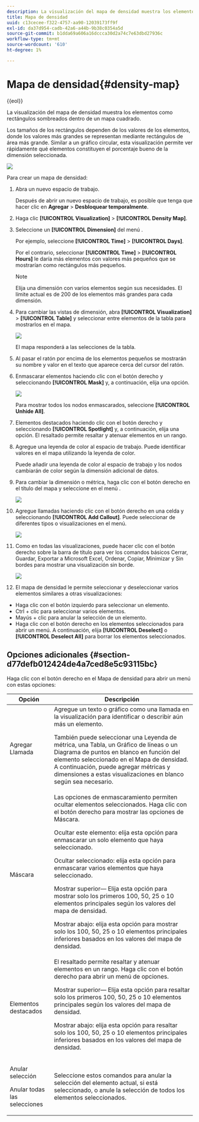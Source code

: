 ```yaml
---
description: La visualización del mapa de densidad muestra los elementos como rectángulos sombreados dentro de un mapa cuadrado.
title: Mapa de densidad
uuid: c13cecee-f322-4757-aa90-12039173ff9f
exl-id: da37d954-cadb-42a6-a44b-9b38c0354a5d
source-git-commit: b1dda69a606a16dccca30d2a74c7e63dbd27936c
workflow-type: tm+mt
source-wordcount: '610'
ht-degree: 1%

---
```


# Mapa de densidad{#density-map}

{{eol}}

La visualización del mapa de densidad muestra los elementos como rectángulos sombreados dentro de un mapa cuadrado.

Los tamaños de los rectángulos dependen de los valores de los elementos, donde los valores más grandes se representan mediante rectángulos de área más grande. Similar a un gráfico circular, esta visualización permite ver rápidamente qué elementos constituyen el porcentaje bueno de la dimensión seleccionada.

![](assets/density_map_day_visits.png)

Para crear un mapa de densidad:

1. Abra un nuevo espacio de trabajo.

   Después de abrir un nuevo espacio de trabajo, es posible que tenga que hacer clic en **Agregar** > **Desbloquear temporalmente**.
1. Haga clic **[!UICONTROL Visualization]** > **[!UICONTROL Density Map]**.

1. Seleccione un **[!UICONTROL Dimension]** del menú .

   Por ejemplo, seleccione **[!UICONTROL Time]** > **[!UICONTROL Days]**.

   Por el contrario, seleccionar **[!UICONTROL Time]** > **[!UICONTROL Hours]** le daría más elementos con valores más pequeños que se mostrarían como rectángulos más pequeños.

   >[!NOTE]
   >
   >Elija una dimensión con varios elementos según sus necesidades. El límite actual es de 200 de los elementos más grandes para cada dimensión.

1. Para cambiar las vistas de dimensión, abra **[!UICONTROL Visualization]** > **[!UICONTROL Table]** y seleccionar entre elementos de la tabla para mostrarlos en el mapa.

   ![](assets/density_map_day_selections.png)

   El mapa responderá a las selecciones de la tabla.

1. Al pasar el ratón por encima de los elementos pequeños se mostrarán su nombre y valor en el texto que aparece cerca del cursor del ratón.
1. Enmascarar elementos haciendo clic con el botón derecho y seleccionando **[!UICONTROL Mask]** y, a continuación, elija una opción.

   ![](assets/density_map_day_mask.png)

   Para mostrar todos los nodos enmascarados, seleccione **[!UICONTROL Unhide All]**.

1. Elementos destacados haciendo clic con el botón derecho y seleccionando **[!UICONTROL Spotlight]** y, a continuación, elija una opción. El resaltado permite resaltar y atenuar elementos en un rango.
1. Agregue una leyenda de color al espacio de trabajo. Puede identificar valores en el mapa utilizando la leyenda de color.

   Puede añadir una leyenda de color al espacio de trabajo y los nodos cambiarán de color según la dimensión adicional de datos.
1. Para cambiar la dimensión o métrica, haga clic con el botón derecho en el título del mapa y seleccione en el menú .

   ![](assets/density_map_change_dim.png)

1. Agregue llamadas haciendo clic con el botón derecho en una celda y seleccionando **[!UICONTROL Add Callout]**. Puede seleccionar de diferentes tipos o visualizaciones en el menú.

   ![](assets/density_map_callout.png)

1. Como en todas las visualizaciones, puede hacer clic con el botón derecho sobre la barra de título para ver los comandos básicos Cerrar, Guardar, Exportar a Microsoft Excel, Ordenar, Copiar, Minimizar y Sin bordes para mostrar una visualización sin borde.

   ![](assets/density_map_export.png)

1. El mapa de densidad le permite seleccionar y deseleccionar varios elementos similares a otras visualizaciones:

* Haga clic con el botón izquierdo para seleccionar un elemento.
* Ctrl + clic para seleccionar varios elementos.
* Mayús + clic para anular la selección de un elemento.
* Haga clic con el botón derecho en los elementos seleccionados para abrir un menú. A continuación, elija **[!UICONTROL Deselect]** o **[!UICONTROL Deselect All]** para borrar los elementos seleccionados.

## Opciones adicionales {#section-d77defb012424de4a7ced8e5c93115bc}

Haga clic con el botón derecho en el Mapa de densidad para abrir un menú con estas opciones:

<table id="table_3ADA85031C834792BFD041E186962A41"> 
 <thead> 
  <tr> 
   <th colname="col1" class="entry"> Opción </th> 
   <th colname="col2" class="entry"> Descripción </th> 
  </tr>
 </thead>
 <tbody> 
  <tr> 
   <td colname="col1"> Agregar Llamada </td> 
   <td colname="col2">Agregue un texto o gráfico como una llamada en la visualización para identificar o describir aún más un elemento. <p>También puede seleccionar una Leyenda de métrica, una Tabla, un Gráfico de líneas o un Diagrama de puntos en blanco en función del elemento seleccionado en el Mapa de densidad. A continuación, puede agregar métricas y dimensiones a estas visualizaciones en blanco según sea necesario. </p> </td> 
  </tr> 
  <tr> 
   <td colname="col1"> Máscara </td> 
   <td colname="col2">Las opciones de enmascaramiento permiten ocultar elementos seleccionados. Haga clic con el botón derecho para mostrar las opciones de Máscara. <p><span class="uicontrol"> Ocultar este elemento</span>: elija esta opción para enmascarar un solo elemento que haya seleccionado. </p> <p><span class="uicontrol"> Ocultar seleccionado</span>: elija esta opción para enmascarar varios elementos que haya seleccionado. </p> <p><span class="uicontrol"> Mostrar superior</span>— Elija esta opción para mostrar solo los primeros 100, 50, 25 o 10 elementos principales según los valores del mapa de densidad. </p> <p><span class="uicontrol"> Mostrar abajo</span>: elija esta opción para mostrar solo los 100, 50, 25 o 10 elementos principales inferiores basados en los valores del mapa de densidad. </p> </td> 
  </tr> 
  <tr> 
   <td colname="col1"> Elementos destacados </td> 
   <td colname="col2"> El resaltado permite resaltar y atenuar elementos en un rango. Haga clic con el botón derecho para abrir un menú de opciones. <p><span class="uicontrol"> Mostrar superior</span>— Elija esta opción para resaltar solo los primeros 100, 50, 25 o 10 elementos principales según los valores del mapa de densidad. </p> <p><span class="uicontrol"> Mostrar abajo</span>: elija esta opción para resaltar solo los 100, 50, 25 o 10 elementos principales inferiores basados en los valores del mapa de densidad. </p> </td> 
  </tr> 
  <tr> 
   <td colname="col1"> <p>Anular selección </p> <p>Anular todas las selecciones </p> </td> 
   <td colname="col2"> <p> Seleccione estos comandos para anular la selección del elemento actual, si está seleccionado, o anule la selección de todos los elementos seleccionados. </p> </td> 
  </tr> 
 </tbody> 
</table>
